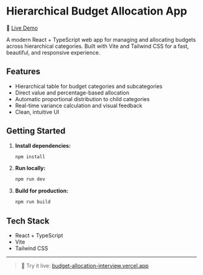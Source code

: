 # Hierarchical Budget Allocation App

🚀 [Live Demo](https://budget-allocation-interview.vercel.app/)

A modern React + TypeScript web app for managing and allocating budgets across hierarchical categories. Built with Vite and Tailwind CSS for a fast, beautiful, and responsive experience.

## Features 
- Hierarchical table for budget categories and subcategories
- Direct value and percentage-based allocation
- Automatic proportional distribution to child categories
- Real-time variance calculation and visual feedback
- Clean, intuitive UI

## Getting Started
1. **Install dependencies:**
   ```sh
   npm install
   ```
2. **Run locally:**
   ```sh
   npm run dev
   ```
3. **Build for production:**
   ```sh
   npm run build
   ```

## Tech Stack
- React + TypeScript
- Vite
- Tailwind CSS

---

> 🚀 Try it live: [budget-allocation-interview.vercel.app](https://budget-allocation-interview.vercel.app/)
